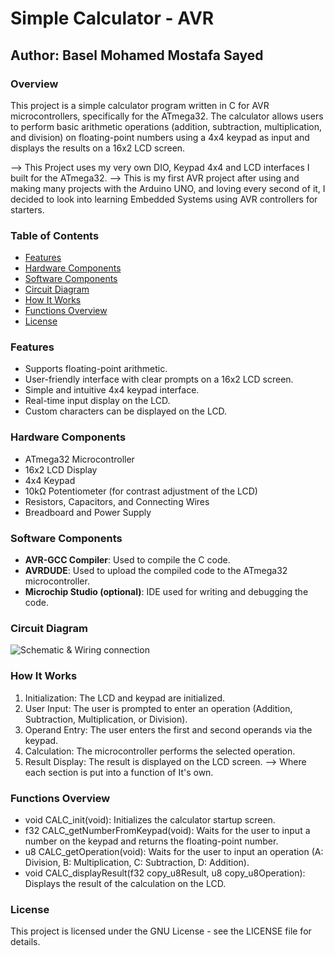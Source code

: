 # Simple Calculator - AVR

## Author: Basel Mohamed Mostafa Sayed

### Overview

This project is a simple calculator program written in C for AVR microcontrollers, specifically for the ATmega32. The calculator allows users to perform basic arithmetic operations (addition, subtraction, multiplication, and division) on floating-point numbers using a 4x4 keypad as input and displays the results on a 16x2 LCD screen.

--> This Project uses my very own DIO, Keypad 4x4 and LCD interfaces I built for the ATmega32.
--> This is my first AVR project after using and making many projects with the Arduino UNO, and loving every second of it, I decided to look into learning Embedded Systems using AVR controllers for starters.

### Table of Contents

- [Features](#features)
- [Hardware Components](#hardware-components)
- [Software Components](#software-components)
- [Circuit Diagram](#circuit-diagram)
- [How It Works](#how-it-works)
- [Functions Overview](#functions-overview)
- [License](#license)

### Features

- Supports floating-point arithmetic.
- User-friendly interface with clear prompts on a 16x2 LCD screen.
- Simple and intuitive 4x4 keypad interface.
- Real-time input display on the LCD.
- Custom characters can be displayed on the LCD.

### Hardware Components

- ATmega32 Microcontroller
- 16x2 LCD Display
- 4x4 Keypad
- 10kΩ Potentiometer (for contrast adjustment of the LCD)
- Resistors, Capacitors, and Connecting Wires
- Breadboard and Power Supply

### Software Components

- **AVR-GCC Compiler**: Used to compile the C code.
- **AVRDUDE**: Used to upload the compiled code to the ATmega32 microcontroller.
- **Microchip Studio (optional)**: IDE used for writing and debugging the code.

### Circuit Diagram

![Schematic & Wiring connection](URL-of-your-image)


### How It Works
1) Initialization: The LCD and keypad are initialized.
2) User Input: The user is prompted to enter an operation (Addition, Subtraction, Multiplication, or Division).
3) Operand Entry: The user enters the first and second operands via the keypad.
4) Calculation: The microcontroller performs the selected operation.
5) Result Display: The result is displayed on the LCD screen.
--> Where each section is put into a function of It's own.

### Functions Overview
- void CALC_init(void): Initializes the calculator startup screen.
- f32 CALC_getNumberFromKeypad(void): Waits for the user to input a number on the keypad and returns the floating-point number.
- u8 CALC_getOperation(void): Waits for the user to input an operation (A: Division, B: Multiplication, C: Subtraction, D: Addition).
- void CALC_displayResult(f32 copy_u8Result, u8 copy_u8Operation): Displays the result of the calculation on the LCD.

### License
This project is licensed under the GNU License - see the LICENSE file for details.
